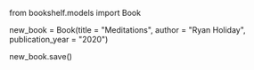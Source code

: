 from bookshelf.models import Book

new_book = Book(title = "Meditations", author = "Ryan Holiday", publication_year = "2020")

new_book.save()
